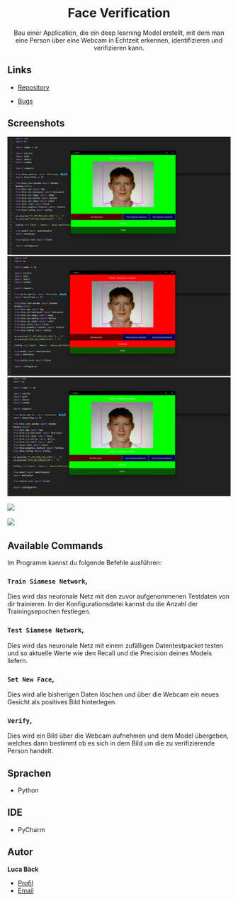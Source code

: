 <h1 align="center">Face Verification</h1>

<p align="center">Bau einer Application, die ein deep learning Model erstellt, mit dem man eine
Person über eine Webcam in Echtzeit erkennen, identifizieren und verifizieren kann.</p>

## Links

- [Repository](https://github.com/luca-baeck/Face-Verification "Face Verification Repository")

- [Bugs](https://github.com/luca-baeck/Face-Verification/issues "Issues Page")


## Screenshots

![Screenshot](/application-preview/verified.png "Screenshot")
![Screenshot](/application-preview/unverified.png "Screenshot")
![Screenshot](/application-preview/trained.png "Screenshot")

![](/screenshots/2.png)

![](/screenshots/3.png)

## Available Commands

Im Programm kannst du folgende Befehle ausführen:

### `Train Siamese Network`,

Dies wird das neuronale Netz mit den zuvor aufgenommenen Testdaten von dir trainieren. In der Konfigurationsdatei kannst du die Anzahl der Trainingsepochen festlegen.

### `Test Siamese Network`,

Dies wird das neuronale Netz mit einem zufälligen Datentestpacket testen und so aktuelle Werte wie den Recall und die Precision deines Models liefern.

### `Set New Face`,

Dies wird alle bisherigen Daten löschen und über die Webcam ein neues Gesicht als positives Bild hinterlegen.

### `Verify`,

Dies wird ein Bild über die Webcam aufnehmen und dem Model übergeben, welches dann bestimmt ob es sich in dem Bild um die zu verifizierende Person handelt.

## Sprachen

- Python

## IDE

- PyCharm

## Autor

**Luca Bäck**

- [Profil](https://github.com/luca-baeck "Luca Bäck")
- [Email](mailto:luca.baeck@outlook.de?subject=Hello "Hi!")
